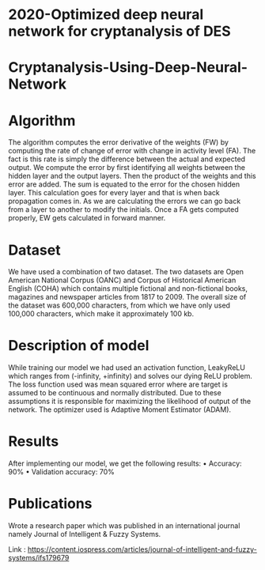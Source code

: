 # 2020-Optimized deep neural network for cryptanalysis of DES
# Cryptanalysis-Using-Deep-Neural-Network
# Algorithm
The algorithm computes the error derivative of the weights (FW) by computing the rate of change of error with change in activity level (FA). The fact is this rate is simply the difference between the actual and expected output. We compute the error by first identifying all weights between the hidden layer and the output layers. Then the product of the weights and this error are added. The sum is equated to the error for the chosen hidden layer. This calculation goes for every layer and that is when back propagation comes in. As we are calculating the errors we can go back from a layer to another to modify the initials. Once a FA gets computed properly, EW gets calculated in forward manner.

# Dataset
We have used a combination of two dataset. The two datasets are Open American National Corpus (OANC) and Corpus of Historical American English (COHA) which contains multiple fictional and non-fictional books, magazines and newspaper articles from 1817 to 2009. The overall size of the dataset was 600,000 characters, from which we have only used 100,000 characters, which make it approximately 100 kb. 
# Description of model 
While training our model we had used an activation function, LeakyReLU which ranges from (-infinity, +infinity) and solves our dying ReLU problem. The loss function used was mean squared error where are target is assumed to be continuous and normally distributed. Due to these assumptions it is responsible for maximizing the likelihood of output of the network. The optimizer used is Adaptive Moment Estimator (ADAM). 

# Results
After implementing our model, we get the following results:
    • Accuracy: 90%
    • Validation accuracy: 70%

# Publications
Wrote a research paper which was published in an international journal namely Journal of Intelligent & Fuzzy Systems.

Link : https://content.iospress.com/articles/journal-of-intelligent-and-fuzzy-systems/ifs179679
